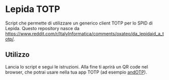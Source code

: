 # Lepida TOTP

Script che permette di utilizzare un generico client TOTP per lo SPID di Lepida. Questo repository nasce da https://www.reddit.com/r/ItalyInformatica/comments/oxateo/da_lepidaid_a_totp/.

## Utilizzo

Lancia lo script e segui le istruzioni. Alla fine ti aprirà un QR code nel browser, che potrai usare nella tua app TOTP (ad esempio [andOTP](https://f-droid.org/en/packages/org.shadowice.flocke.andotp/)).
